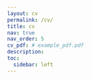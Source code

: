 ```yaml
---
layout: cv
permalink: /cv/
title: cv
nav: true
nav_order: 5
cv_pdf: # example_pdf.pdf
description:
toc:
  sidebar: left
---
```

